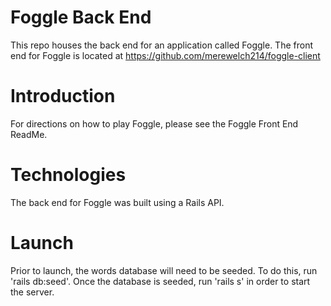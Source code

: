 # Foggle Back End
This repo houses the back end for an application called Foggle. The front end for Foggle is located at https://github.com/merewelch214/foggle-client

# Introduction
For directions on how to play Foggle, please see the Foggle Front End ReadMe.

# Technologies
The back end for Foggle was built using a Rails API. 

# Launch
Prior to launch, the words database will need to be seeded. To do this, run 'rails db:seed'. Once the database is seeded, run 'rails s' in order to start the server. 
